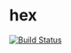 hex
===

[![Build Status](https://travis-ci.org/piderman314/hex.svg?branch=master)](https://travis-ci.org/piderman314/hex)